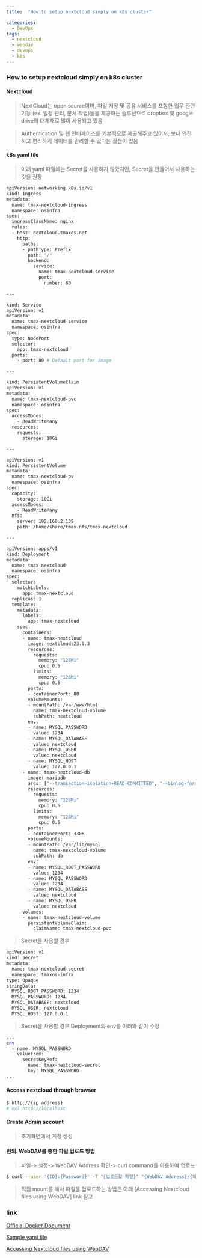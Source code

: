```yaml
---
title:  "How to setup nextcloud simply on k8s cluster"

categories:
  - DevOps
tags:
  - nextcloud
  - webdav
  - devops
  - k8s
---
```


### How to setup nextcloud simply on k8s cluster

#### Nextcloud

> NextCloud는 open source이며, 파일 저장 및 공유 서비스를 포함한 업무 관련 기능 (ex. 일정 관리, 문서 작업)들을 제공하는 솔루션으로 dropbox 및 google drive의 대체재로 많이 사용되고 있음

> Authentication 및 웹 인터페이스를 기본적으로 제공해주고 있어서, 보다 안전하고 편리하게 데이터를 관리할 수 있다는 장점이 있음

#### k8s yaml file

> 아래 yaml 파일에는 Secret을 사용하지 않았지만, Secret을 만들어서 사용하는 것을 권장

```bash
apiVersion: networking.k8s.io/v1
kind: Ingress
metadata:
  name: tmax-nextcloud-ingress
  namespace: osinfra
spec:
  ingressClassName: nginx
  rules:
  - host: nextcloud.tmaxos.net
    http:
      paths:
      - pathType: Prefix
        path: "/"
        backend:
          service:
            name: tmax-nextcloud-service
            port:
              number: 80

---

kind: Service
apiVersion: v1
metadata:
  name: tmax-nextcloud-service
  namespace: osinfra
spec:
  type: NodePort
  selector:
    app: tmax-nextcloud
  ports:
    - port: 80 # Default port for image

---

kind: PersistentVolumeClaim
apiVersion: v1
metadata:
  name: tmax-nextcloud-pvc
  namespace: osinfra
spec:
  accessModes:
    - ReadWriteMany
  resources:
    requests:
      storage: 10Gi

---

apiVersion: v1
kind: PersistentVolume
metadata:
  name: tmax-nextcloud-pv
  namespace: osinfra
spec:
  capacity:
    storage: 10Gi
  accessModes:
    - ReadWriteMany
  nfs:
    server: 192.168.2.135
    path: /home/share/tmax-nfs/tmax-nextcloud

---

apiVersion: apps/v1
kind: Deployment
metadata:
  name: tmax-nextcloud
  namespace: osinfra
spec:
  selector:
    matchLabels:
      app: tmax-nextcloud
  replicas: 1
  template:
    metadata:
      labels:
        app: tmax-nextcloud
    spec:
      containers:
      - name: tmax-nextcloud
        image: nextcloud:23.0.3
        resources:
          requests:
            memory: "128Mi"
            cpu: 0.5 
          limits:
            memory: "128Mi"
            cpu: 0.5
        ports:
        - containerPort: 80
        volumeMounts:
        - mountPath: /var/www/html
          name: tmax-nextcloud-volume
          subPath: nextcloud
        env:
        - name: MYSQL_PASSWORD
          value: 1234
        - name: MYSQL_DATABASE
          value: nextcloud
        - name: MYSQL_USER
          value: nextcloud
        - name: MYSQL_HOST
          value: 127.0.0.1
      - name: tmax-nextcloud-db
        image: mariadb
        args: ["--transaction-isolation=READ-COMMITTED", "--binlog-format=ROW"]
        resources:
          requests:
            memory: "128Mi"
            cpu: 0.5
          limits:
            memory: "128Mi"
            cpu: 0.5
        ports:
        - containerPort: 3306
        volumeMounts:
        - mountPath: /var/lib/mysql
          name: tmax-nextcloud-volume
          subPath: db
        env:
        - name: MYSQL_ROOT_PASSWORD
          value: 1234
        - name: MYSQL_PASSWORD
          value: 1234
        - name: MYSQL_DATABASE
          value: nextcloud
        - name: MYSQL_USER
          value: nextcloud
      volumes:
      - name: tmax-nextcloud-volume
        persistentVolumeClaim:
          claimName: tmax-nextcloud-pvc

```

> Secret을 사용할 경우 

```bash
apiVersion: v1
kind: Secret
metadata:
  name: tmax-nextcloud-secret
  namespace: tmaxos-infra
type: Opaque
stringData:
  MYSQL_ROOT_PASSWORD: 1234
  MYSQL_PASSWORD: 1234
  MYSQL_DATABASE: nextcloud
  MYSQL_USER: nextcloud
  MYSQL_HOST: 127.0.0.1
```

> Secret을 사용할 경우 Deployment의 env를 아래와 같이 수정

```bash
...
env
  - name: MYSQL_PASSWORD
    valueFrom:
      secretKeyRef:
        name: tmax-nextcloud-secret
        key: MYSQL_PASSWORD
...
```

#### Access nextcloud through browser

```bash
$ http://{ip address}
# ex) http://localhost
```

#### Create Admin account

> 초기화면에서 계정 생성

#### 번외. WebDAV를 통한 파일 업로드 방법

> 파일-> 설정-> WebDAV Address 확인-> curl command를 이용하여 업로드

```bash
$ curl --user '{ID}:{Password}' -T "{업로드할 파일}" "{WebDAV Address}/{하위폴더}/{파일이름}"
```

> 직접 mount를 해서 파일을 업로드하는 방법은 아래 [Accessing Nextcloud files using WebDAV] link 참고

### link

[Official Docker Document](https://hub.docker.com/_/nextcloud)

[Sample yaml file](https://github.com/smilejj91/k8s-cluster-setting/blob/main/app/tmax-nextcloud/tmax-nextcloud.yaml)

[Accessing Nextcloud files using WebDAV](https://docs.nextcloud.com/server/23/user_manual/en/files/access_webdav.html)
